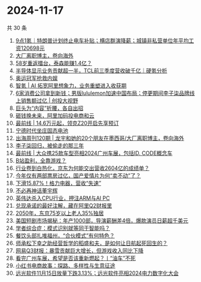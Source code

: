 # 2024-11-17

共 30 条

<!-- BEGIN 36KR -->
<!-- 最后更新时间 2024-11-17 08:02:58 +0800 -->
1. [9点1氪｜特朗普计划终止电车补贴；横店群演降薪；城镇非私营单位年平均工资120698元](https://36kr.com/p/3038329812594946)
1. [大厂离职博主，卷向海外](https://36kr.com/p/3037330281820417)
1. [58岁重返擂台，泰森能赚1.4亿？](https://36kr.com/p/3038401422864392)
1. [半导体显示业务贡献超一半，TCL前三季度营收破千亿｜硬氪分析](https://36kr.com/p/3037246143819779)
1. [奥运冠军抢救内娱](https://36kr.com/p/3037702399897602)
1. [智氪 | AI 拓宽阿里想象力，业务重塑进入收获期](https://36kr.com/p/3038441842814984)
1. [6家消费公司拿到新钱；男版lululemon加速中国布局；停更期间李子柒品牌线上销售额过亿 | 创投大视野](https://36kr.com/p/3038865115607304)
1. [巨头为“内容”折腰，各自出招](https://36kr.com/p/3037762305162752)
1. [砸钱换未来，阿里加码投电商和云](https://36kr.com/p/3037594256552196)
1. [最前线 | 14.6万元起，领克Z20开启先享预订](https://36kr.com/p/3038523504193538)
1. [宁德时代坐庄固态电池](https://36kr.com/p/3037798084001544)
1. [出海周刊120期 | 龙宇和她的20个朋友在墨西哥/大厂离职博主，卷向海外](https://36kr.com/p/3037044535832832)
1. [李子柒回归，被偷走的那三年](https://36kr.com/p/3037660779475204)
1. [最前线 | 大众携25款车型亮相2024广州车展，包括ID. CODE概念车](https://36kr.com/p/3038507612778760)
1. [B站盈利，全靠游戏？](https://36kr.com/p/3037838952525825)
1. [行业卷到白热化，京东为何能交出营收2604亿的成绩单？](https://36kr.com/p/3037674804113668)
1. [今年仅有两部票房过亿，国产爱情片为何“卖不动”了？](https://36kr.com/p/3037762192764934)
1. [下滑15.87%！格力电器，营收“失速”](https://36kr.com/p/3035528551265157)
1. [不必再神话董宇辉](https://36kr.com/p/3028486843544455)
1. [英伟达杀入CPU行业，押注ARM与AI PC](https://36kr.com/p/3030482754741760)
1. [兑现承诺的最好注解，藏在阿里Q2财报里](https://36kr.com/p/3037786152349697)
1. [2050年，东京75岁以上老人35%独居](https://36kr.com/p/3038338563305477)
1. [美国短剧市场揭秘：年产1000部，导演薪酬差4倍，爆款演员日薪超千美元](https://36kr.com/p/3037044608856966)
1. [学者综合症：模式识别就等同于智能吗？](https://36kr.com/p/3031605193008390)
1. [餐饮头部扎堆福州，“合伙模式”有何特色？](https://36kr.com/p/3028893916722309)
1. [师承松下幸之助经营哲学的稻盛和夫，是如何让日航起死回生的？](https://36kr.com/p/3037727013941506)
1. [网易Q3财报：暴雪贡献巨大增长，但游戏收入同比下降](https://36kr.com/p/3036361065984004)
1. [看完广州车展，希望是否该重新燃起？丨“油车”不死](https://36kr.com/p/3038423784271878)
1. [小红书电商故事：探路、多样性与生意征途](https://36kr.com/p/3038278872330498)
1. [远光软件11月15日放量下跌3.13%；远光软件亮相2024电力数字化大会](https://36kr.com/p/3037915529981957)
<!-- END 36KR -->